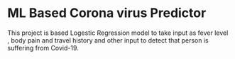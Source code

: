 # ML Based Corona virus Predictor
This project is based Logestic Regression model to take input as fever level , body pain and travel history and other input to detect that person is suffering from Covid-19.
